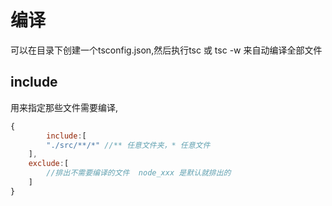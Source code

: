 # 编译
可以在目录下创建一个tsconfig.json,然后执行tsc 或 tsc -w 来自动编译全部文件
## include 
用来指定那些文件需要编译,
``` javascript
{
        include:[
        "./src/**/*" //** 任意文件夹，* 任意文件
    ],
    exclude:[
        //排出不需要编译的文件  node_xxx 是默认就排出的
    ]
}

```
